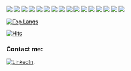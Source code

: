 



<img src="https://img.icons8.com/color/48/000000/html-5--v1.png"/> <img src="https://img.icons8.com/color/48/000000/css3.png"/>
 <img src="https://img.icons8.com/color/48/000000/javascript--v1.png"/> <img src="https://img.icons8.com/color/48/000000/react-native.png"/>   <img src="https://img.icons8.com/color/48/000000/nodejs.png"/> <img src="https://img.icons8.com/color/48/000000/mongodb.png"/> <img src="https://img.icons8.com/color/48/000000/bootstrap.png"/> <img src="https://img.icons8.com/color/48/000000/git.png"/> <img src="https://img.icons8.com/material-outlined/48/000000/github.png"/> <img src="https://img.icons8.com/color/48/000000/npm.png"/> <img src="https://img.icons8.com/ios-filled/50/000000/sql.png"/>  <img src="https://img.icons8.com/color/48/000000/typescript.png"/>  <img src="https://img.icons8.com/color/48/000000/sass.png"/> <img src="https://img.icons8.com/fluent/48/000000/docker.png"/> <img src="https://img.icons8.com/color/48/000000/kubernetes.png"/> <img src="https://img.icons8.com/color/48/4a90e2/mysql-logo.png"/> 


[![Top Langs](https://github-readme-stats.vercel.app/api/top-langs/?username=Matrix-citizen&layout=compact&card_width=1000)](https://github.com/Matrix-citizen/github-readme-stats)



[![Hits](https://hits.seeyoufarm.com/api/count/incr/badge.svg?url=https%3A%2F%2Fgithub.com%2FMatrix-citizen&count_bg=%2379C83D&title_bg=%23555555&icon=&icon_color=%23E7E7E7&title=hits&edge_flat=false)](https://hits.seeyoufarm.com)


<!-- Actual text -->
### Contact me:

[![LinkedIn][1.2]][1].

<!-- Icons -->
[1.2]: https://img.shields.io/badge/LinkedIn-0077B5?style=for-the-badge&logo=linkedin&logoColor=white

<!-- Links to your social media accounts -->

[1]: https://www.linkedin.com/in/rostyslav-klyba-9a780510b/
